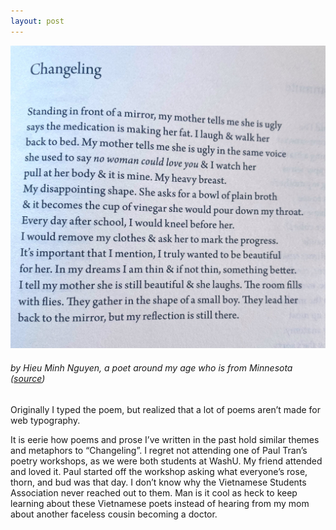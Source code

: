 ```yaml
---
layout: post
---
```


![](images/2020-08-15.jpeg)
###### by Hieu Minh Nguyen, a poet around my age who is from Minnesota ([source](https://twitter.com/KelliAgodon/status/1290103348935327744/photo/1))

Originally I typed the poem, but realized that a lot of poems aren’t made for web typography.

It is eerie how poems and prose I’ve written in the past hold similar themes and metaphors to “Changeling”. I regret not attending one of Paul Tran’s poetry workshops, as we were both students at WashU. My friend attended and loved it. Paul started off the workshop asking what everyone’s rose, thorn, and bud was that day. I don’t know why the Vietnamese Students Association never reached out to them. Man is it cool as heck to keep learning about these Vietnamese poets instead of hearing from my mom about another faceless cousin  becoming a doctor.
